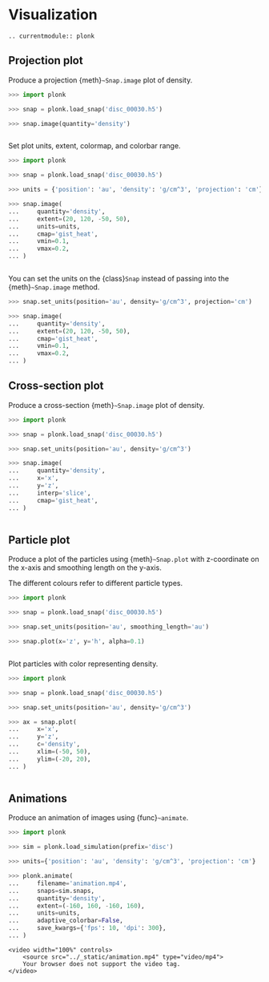 # Visualization

```{eval-rst}
.. currentmodule:: plonk
```

## Projection plot

Produce a projection {meth}`~Snap.image` plot of density.

```python
>>> import plonk

>>> snap = plonk.load_snap('disc_00030.h5')

>>> snap.image(quantity='density')
```

```{image} ../_static/density.png
```

Set plot units, extent, colormap, and colorbar range.

```python
>>> import plonk

>>> snap = plonk.load_snap('disc_00030.h5')

>>> units = {'position': 'au', 'density': 'g/cm^3', 'projection': 'cm'}

>>> snap.image(
...     quantity='density',
...     extent=(20, 120, -50, 50),
...     units=units,
...     cmap='gist_heat',
...     vmin=0.1,
...     vmax=0.2,
... )
```

```{image} ../_static/density_zoom.png
```

You can set the units on the {class}`Snap` instead of passing into the
{meth}`~Snap.image` method.

```python
>>> snap.set_units(position='au', density='g/cm^3', projection='cm')

>>> snap.image(
...     quantity='density',
...     extent=(20, 120, -50, 50),
...     cmap='gist_heat',
...     vmin=0.1,
...     vmax=0.2,
... )
```

## Cross-section plot

Produce a cross-section {meth}`~Snap.image` plot of density.

```python
>>> import plonk

>>> snap = plonk.load_snap('disc_00030.h5')

>>> snap.set_units(position='au', density='g/cm^3')

>>> snap.image(
...     quantity='density',
...     x='x',
...     y='z',
...     interp='slice',
...     cmap='gist_heat',
... )
```

```{image} ../_static/cross_section.png
```

## Particle plot

Produce a plot of the particles using {meth}`~Snap.plot` with z-coordinate on
the x-axis and smoothing length on the y-axis.

The different colours refer to different particle types.

```python
>>> import plonk

>>> snap = plonk.load_snap('disc_00030.h5')

>>> snap.set_units(position='au', smoothing_length='au')

>>> snap.plot(x='z', y='h', alpha=0.1)
```

```{image} ../_static/particle_plot.png
```

Plot particles with color representing density.

```python
>>> import plonk

>>> snap = plonk.load_snap('disc_00030.h5')

>>> snap.set_units(position='au', density='g/cm^3')

>>> ax = snap.plot(
...     x='x',
...     y='z',
...     c='density',
...     xlim=(-50, 50),
...     ylim=(-20, 20),
... )
```

```{image} ../_static/particle_plot2.png
```

## Animations

Produce an animation of images using {func}`~animate`.

```python
>>> import plonk

>>> sim = plonk.load_simulation(prefix='disc')

>>> units={'position': 'au', 'density': 'g/cm^3', 'projection': 'cm'}

>>> plonk.animate(
...     filename='animation.mp4',
...     snaps=sim.snaps,
...     quantity='density',
...     extent=(-160, 160, -160, 160),
...     units=units,
...     adaptive_colorbar=False,
...     save_kwargs={'fps': 10, 'dpi': 300},
... )
```

```{raw} html
<video width="100%" controls>
    <source src="../_static/animation.mp4" type="video/mp4">
    Your browser does not support the video tag.
</video>
```
